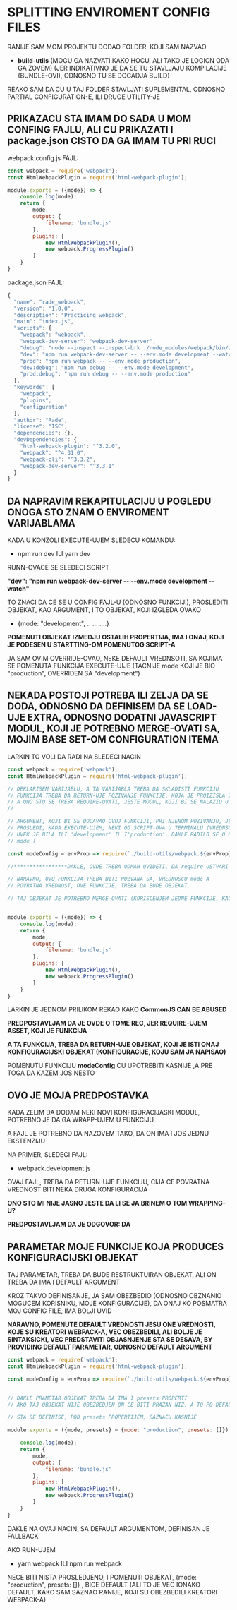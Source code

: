 # SPLITTING ENVIROMENT CONFIG FILES

RANIJE SAM MOM PROJEKTU DODAO FOLDER, KOJI SAM NAZVAO

- **build-utils** (MOGU GA NAZVATI KAKO HOCU, ALI TAKO JE LOGICN ODA GA ZOVEM) (JER INDIKATIVNO JE DA SE TU STAVLJAJU KOMPILACIJE (BUNDLE-OVI), ODNOSNO TU SE DOGADJA BUILD)

REAKO SAM DA CU U TAJ FOLDER STAVLJATI SUPLEMENTAL, ODNOSNO PARTIAL CONFIGURATION-E, ILI DRUGE UTILITY-JE

## PRIKAZACU STA IMAM DO SADA U MOM CONFING FAJLU, ALI CU PRIKAZATI I package.json CISTO DA GA IMAM TU PRI RUCI

webpack.config.js FAJL:

```javascript
const webpack = require('webpack');
const HtmlWebpackPlugin = require('html-webpack-plugin');

module.exports = ({mode}) => {
    console.log(mode);
    return {
        mode,
        output: {
            filename: 'bundle.js'
        },
        plugins: [
            new HtmlWebpackPlugin(),
            new webpack.ProgressPlugin()
        ]
    }
}
```

package.json FAJL:

```javascript
{
  "name": "rade_webpack",
  "version": "1.0.0",
  "description": "Practicing webpack",
  "main": "index.js",
  "scripts": {
    "webpack": "webpack",
    "webpack-dev-server": "webpack-dev-server",
    "debug": "node --inspect --inspect-brk ./node_modules/webpack/bin/webpack.js",
    "dev": "npm run webpack-dev-server -- --env.mode development --watch",
    "prod": "npm run webpack -- --env.mode production",
    "dev:debug": "npm run debug -- --env.mode development",
    "prod:debug": "npm run debug -- --env.mode production"
  },
  "keywords": [
    "webpack",
    "plugins",
    "configuration"
  ],
  "author": "Rade",
  "license": "ISC",
  "dependencies": {},
  "devDependencies": {
    "html-webpack-plugin": "^3.2.0",
    "webpack": "^4.31.0",
    "webpack-cli": "^3.3.2",
    "webpack-dev-server": "^3.3.1"
  }
}
```

## DA NAPRAVIM REKAPITULACIJU U POGLEDU ONOGA STO ZNAM O ENVIROMENT VARIJABLAMA

KADA U KONZOLI EXECUTE-UJEM SLEDECU KOMANDU:

- npm run dev ILI yarn dev

RUNN-OVACE SE SLEDECI SCRIPT

**"dev": "npm run webpack-dev-server -- --env.mode development --watch"**

TO ZNACI DA CE SE U CONFIG FAJL-U (ODNOSNO FUNKCIJI), PROSLEDITI OBJEKAT, KAO ARGUMENT, I TO OBJEKAT, KOJI IZGLEDA OVAKO

- {mode: "development", .. ... ....}

**POMENUTI OBJEKAT IZMEDJU OSTALIH PROPERTIJA, IMA I ONAJ, KOJI JE PODESEN U STARTTING-OM POMENUTOG SCRIPT-A**

JA SAM OVIM OVERRIDE-OVAO, NEKE DEFAULT VREDNSOTI, SA KOJIMA SE POMENUTA FUNKCIJA EXECUTE-UIJE (TACNIJE mode KOJI JE BIO "production", OVERRIDEN SA "development")

## NEKADA POSTOJI POTREBA ILI ZELJA DA SE DODA, ODNOSNO DA DEFINISEM DA SE LOAD-UJE EXTRA, ODNOSNO DODATNI JAVASCRIPT MODUL, KOJI JE POTREBNO MERGE-OVATI SA, MOJIM BASE SET-OM CONFIGURATION ITEMA

LARKIN TO VOLI DA RADI NA SLEDECI NACIN

```javascript
const webpack = require('webpack');
const HtmlWebpackPlugin = require('html-webpack-plugin');

// DEKLARISEM VARIJABLU, A TA VARIJABLA TREBA DA SKLADISTI FUNKCIJU
// FUNKCIJA TREBA DA RETURN-UJE POZIVANJE FUNKCIJE, KOJA JE PROIZISLA IZ POZIVANJA require METODE
// A ONO STO SE TREBA REQUIRE-OVATI, JESTE MODUL, KOJI BI SE NALAZIO U
//                                                                        build-utils   FOLDERU

// ARGUMENT, KOJI BI SE DODAVAO OVOJ FUNKCIJI, PRI NJENOM POZIVANJU, JESTE VREDNOST mode PROPERTIJA, OBJEKATA, KOJI SE
// PROSLEDI, KADA EXECUTE-UJEM, NEKI OD SCRIPT-OVA U TERMINALU (VREDNSOT, TOG PROPERTIJA, U MOM SLUCAJU
// UVEK JE BILA ILI 'development' IL I'production', DAKLE RADILO SE O ONOME STO JE POTREBNO DEFINISATI KAO
// mode )

const modeConfig = envProp => require(`./build-utils/webpack.${envProp}`)(envProp)

//*****************DAKLE, OVDE TREBA ODMAH UVIDETI, DA require USTVARI RETURN-UJE FUNKCIJU U OVOM SLUCAJU

// NARAVNO, OVU FUNKCIJA TREBA BITI POZVANA SA, VREDNOSCU mode-A
// POVRATNA VREDNOST, OVE FUNKCIJE, TREBA DA BUDE OBJEKAT

// TAJ OBJEKAT JE POTREBNO MERGE-OVATI (KORISCENJEM JEDNE FUNKCIJE, KAOJA JE POPUT Object.assign-a)


module.exports = ({mode}) => {
    console.log(mode);
    return {
        mode,
        output: {
            filename: 'bundle.js'
        },
        plugins: [
            new HtmlWebpackPlugin(),
            new webpack.ProgressPlugin()
        ]
    }
}
```

LARKIN JE JEDNOM PRILIKOM REKAO KAKO **CommonJS CAN BE ABUSED**

**PREDPOSTAVLJAM DA JE OVDE O TOME REC, JER REQUIRE-UJEM ASSET, KOJI JE FUNKCIJA**

**A TA FUNKCIJA, TREBA DA RETURN-UJE OBJEKAT, KOJI JE ISTI ONAJ KONFIGURACIJSKI OBJEKAT (KONFIGURACIJE, KOJU SAM JA NAPISAO)**

POMENUTU FUNKCIJU **modeConfig** CU UPOTREBITI KASNIJE ,A PRE TOGA DA KAZEM JOS NESTO

## OVO JE MOJA PREDPOSTAVKA

KADA ZELIM DA DODAM NEKI NOVI KONFIGURACIJASKI MODUL, POTREBNO JE DA GA WRAPP-UJEM U FUNKCIJU

A FAJL JE POTREBNO DA NAZOVEM TAKO, DA ON IMA I JOS JEDNU EKSTENZIJU

NA PRIMER, SLEDECI FAJL:

- webpack.development.js

OVAJ FAJL, TREBA DA RETURN-UJE FUNKCIJU, CIJA CE POVRATNA VREDNOST BITI NEKA DRUGA KONFIGURACIJA

**ONO STO MI NIJE JASNO JESTE DA LI SE JA BRINEM O TOM WRAPPING-U?**

**PREDPOSTAVLJAM DA JE ODGOVOR: DA**

## PARAMETAR MOJE FUNKCIJE KOJA PRODUCES KONFIGURACIJSKI OBJEKAT

TAJ PARAMETAR, TREBA DA BUDE RESTRUKTUIRAN OBJEKAT, ALI ON TREBA DA IMA I DEFAULT ARGUMENT

KROZ TAKVO DEFINISANJE, JA SAM OBEZBEDIO (ODNOSNO OBZNANIO MOGUCEM KORISNIKU, MOJE KONFIGURACIJE), DA ONAJ KO POSMATRA MOJ CONFIG FILE, IMA BOLJI UVID

**NARAVNO, POMENUTE DEFAULT VREDNOSTI JESU ONE VREDNOSTI, KOJE SU KREATORI WEBPACK-A, VEC OBEZBEDILI, ALI BOLJE JE SINTAKSICKI, VEC PREDSTAVITI OBJASNJENJE STA SE DESAVA, BY PROVIDING DEFAULT PARAMETAR, ODNOSNO DEFAULT ARGUMENT**

```javascript
const webpack = require('webpack');
const HtmlWebpackPlugin = require('html-webpack-plugin');

const modeConfig = envProp => require(`./build-utils/webpack.${envProp}`)(envProp)


// DAKLE PRAMETAR OBJEKAT TREBA DA IMA I presets PROPERTI
// AKO TAJ OBJEKAT NIJE OBEZBEDJEN ON CE BITI PRAZAN NIZ, A TO PO DEFAULT-U I JESTE

// STA SE DEFINISE, POD presets PROPERTIJEM, SAZNACU KASNIJE

module.exports = ({mode, presets} = {mode: "production", presets: []}) => {  // DEFINISAO SAM CE PARAMETAR

    console.log(mode);
    return {
        mode,
        output: {
            filename: 'bundle.js'
        },
        plugins: [
            new HtmlWebpackPlugin(),
            new webpack.ProgressPlugin()
        ]
    }
}
```

DAKLE NA OVAJ NACIN, SA DEFAULT ARGUMENTOM, DEFINISAN JE FALLBACK

AKO RUN-UJEM

- yarn webpack ILI npm run webpack

NECE BITI NISTA PROSLEDJENO, I POMENUTI OBJEKAT, {mode: "production", presets: []} , BICE DEFAULT (ALI TO JE VEC IONAKO DEFAULT, KAKO SAM SAZNAO RANIJE, KOJI SU OBEZBEDILI KREATORI WEBPACK-A)